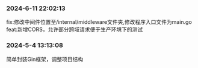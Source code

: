### 2024-6-11 22:02:13
fix:修改中间件位置至/internal/middleware文件夹,修改程序入口文件为main.go
feat:新增CORS，允许部分跨域请求便于生产环境下的测试

### 2024-5-4 13:13:08
简单封装Gin框架，调整项目结构
